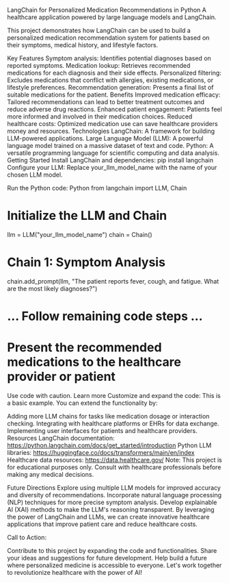 LangChain for Personalized Medication Recommendations in Python
A healthcare application powered by large language models and LangChain.

This project demonstrates how LangChain can be used to build a personalized medication recommendation system for patients based on their symptoms, medical history, and lifestyle factors.

Key Features
Symptom analysis: Identifies potential diagnoses based on reported symptoms.
Medication lookup: Retrieves recommended medications for each diagnosis and their side effects.
Personalized filtering: Excludes medications that conflict with allergies, existing medications, or lifestyle preferences.
Recommendation generation: Presents a final list of suitable medications for the patient.
Benefits
Improved medication efficacy: Tailored recommendations can lead to better treatment outcomes and reduce adverse drug reactions.
Enhanced patient engagement: Patients feel more informed and involved in their medication choices.
Reduced healthcare costs: Optimized medication use can save healthcare providers money and resources.
Technologies
LangChain: A framework for building LLM-powered applications.
Large Language Model (LLM): A powerful language model trained on a massive dataset of text and code.
Python: A versatile programming language for scientific computing and data analysis.
Getting Started
Install LangChain and dependencies:
pip install langchain
Configure your LLM:
Replace your_llm_model_name with the name of your chosen LLM model.

Run the Python code:
Python
from langchain import LLM, Chain

# Initialize the LLM and Chain
llm = LLM("your_llm_model_name")
chain = Chain()

# Chain 1: Symptom Analysis
chain.add_prompt(llm, "The patient reports fever, cough, and fatigue. What are the most likely diagnoses?")

# ... Follow remaining code steps ...

# Present the recommended medications to the healthcare provider or patient

Use code with caution. Learn more
Customize and expand the code:
This is a basic example. You can extend the functionality by:

Adding more LLM chains for tasks like medication dosage or interaction checking.
Integrating with healthcare platforms or EHRs for data exchange.
Implementing user interfaces for patients and healthcare providers.
Resources
LangChain documentation: https://python.langchain.com/docs/get_started/introduction
Python LLM libraries: https://huggingface.co/docs/transformers/main/en/index
Healthcare data resources: https://data.healthcare.gov/
Note: This project is for educational purposes only. Consult with healthcare professionals before making any medical decisions.

Future Directions
Explore using multiple LLM models for improved accuracy and diversity of recommendations.
Incorporate natural language processing (NLP) techniques for more precise symptom analysis.
Develop explainable AI (XAI) methods to make the LLM's reasoning transparent.
By leveraging the power of LangChain and LLMs, we can create innovative healthcare applications that improve patient care and reduce healthcare costs.

Call to Action:

Contribute to this project by expanding the code and functionalities.
Share your ideas and suggestions for future development.
Help build a future where personalized medicine is accessible to everyone.
Let's work together to revolutionize healthcare with the power of AI!
